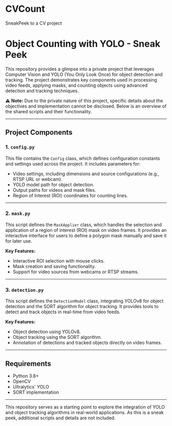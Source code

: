 # CVCount
SneakPeek to a CV project

# Object Counting with YOLO - Sneak Peek

This repository provides a glimpse into a private project that leverages Computer Vision and YOLO (You Only Look Once) for object detection and tracking. The project demonstrates key components used in processing video feeds, applying masks, and counting objects using advanced detection and tracking techniques.

⚠️ **Note:** Due to the private nature of this project, specific details about the objectives and implementation cannot be disclosed. Below is an overview of the shared scripts and their functionality.

---

## Project Components

### 1. **`config.py`**
This file contains the `Config` class, which defines configuration constants and settings used across the project. It includes parameters for:
- Video settings, including dimensions and source configurations (e.g., RTSP URL or webcam).
- YOLO model path for object detection.
- Output paths for videos and mask files.
- Region of Interest (ROI) coordinates for counting lines.

---

### 2. **`mask.py`**
This script defines the `MaskApplier` class, which handles the selection and application of a region of interest (ROI) mask on video frames. It provides an interactive interface for users to define a polygon mask manually and save it for later use.

**Key Features:**
- Interactive ROI selection with mouse clicks.
- Mask creation and saving functionality.
- Support for video sources from webcams or RTSP streams.

---

### 3. **`detection.py`**
This script defines the `DetectionModel` class, integrating YOLOv8 for object detection and the SORT algorithm for object tracking. It provides tools to detect and track objects in real-time from video feeds.

**Key Features:**
- Object detection using YOLOv8.
- Object tracking using the SORT algorithm.
- Annotation of detections and tracked objects directly on video frames.

---

## Requirements
- Python 3.8+
- OpenCV
- Ultralytics' YOLO
- SORT implementation

---

This repository serves as a starting point to explore the integration of YOLO and object tracking algorithms in real-world applications. As this is a sneak peek, additional scripts and details are not included.
